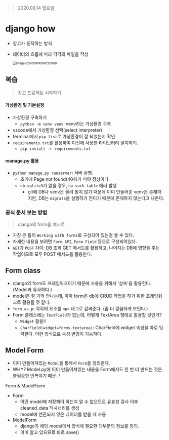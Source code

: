 > 2020.09.14 월요일



# django how

- 장고가 동작하는 방식

- 데이터의 흐름에 따라 각각의 파일을 작성

  <img src="C:%5CUsers%5CYu%20JinWoo%5CAppData%5CRoaming%5CTypora%5Ctypora-user-images%5Cimage-20200914094228968.png" alt="image-20200914094228968" style="zoom:67%;" />





## 복습

> 장고 프로젝트 시작하기



#### 가상환경 및 기본설정

- 가상환경 구축하기
  - `python -m venv venv`: venv라는 가상환경 구축
- vscode에서 가상환경 선택(select interpreter)
- terminal에서 `pip list`로 가상환경이 잘 되었는지 확인
- `requirements.txt`를 활용하여 이전에 사용한 라이브러리 설치하기.
  - `pip install -r requirements.txt`



#### manage.py 활용

- `python manage.py runserver`: 서버 실행.
  - 초기에 Page not found(404)가 떠야 정상이다.
  - `db.sqlite3`가 없을 경우, `no such table` 에러 발생
    - git에 DB나 venv은 올려 놓지 않기 때문에 이미 만들어준 venv은 존재하지만, DB는 `migrate`을 실행하기 전이기 때문에 존재하지 않는다고 나온다.





### 공식 문서 보는 방법

> django의 form을 예시로

- 가장 큰 틀이 `Working with forms`로 구성되어 있는걸 볼 수 있다.
- 자세한 내용을 보려면 `Form API`, `Form Field` 등으로 구성되어있다.
- `GET`과 `POST` 차이: DB 조회 GET 메서드를 활용하고, 나머지는 DB에 영향을 주는 작업이므로 모두 POST 메서드를 활용한다.





## Form class



- django의 form도 프레임워크이기 때문에 사용을 위해서 '상속'을 활용한다. (Model과 유사하다.)
- model은 잘 기억 안나는데, 아마 form은 db에 CRUD 작업을 하기 위한 프레임워크로 활용될 것 같다.
- `form.as_p`: 각각의 요소를 `<p>` 태그로 감싸준다. (좀 더 깔끔하게 보인다.)
- Form 클래스에는 `TextField`가 없는데, 어떻게 TextArea 형태로 활용할 것인가?
  - `Widget` 활용!!
  - `CharField(widget=forms.textarea)`: CharField에 widget 속성을 따로 입력한다. 이런 방식으로 속성 변경이 가능하다.





## Model Form

- 이미 만들어져있는 `Model`을 통해서 `Form`을 정의한다.
- WHY?   Model.py에 이미 만들어져있는 내용을 Form에서도 한 번 더 만드는 것은 불필요한 반복이기 때문..!



Form & ModelForm

- Form
  - 어떤 model에 저장해야 하는지 알 수 없으므로 유효성 검사 이후 cleaned_data 딕셔너리를 생성
  - model에 연관되지 않은 데이터를 받을 때 사용
- ModelForm
  - django가 해당 model에서 양식에 필요한 대부분의 정보를 정의.
  - 이미 알고 있으므로 바로 save()